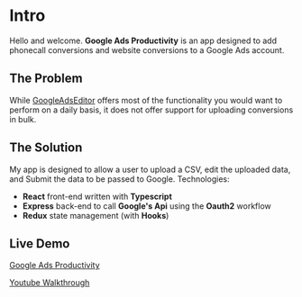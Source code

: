 # Intro

Hello and welcome. **Google Ads Productivity** is an app designed to add phonecall conversions and website conversions to a Google Ads account. 

## The Problem

While [GoogleAdsEditor](https://ads.google.com/home/tools/ads-editor/) offers most of the functionality you would want to perform on a daily basis, it does not offer support for uploading conversions in bulk.

## The Solution

My app is designed to allow a user to upload a CSV, edit the uploaded data, and Submit the data to be passed to Google.
Technologies:
 -  **React** front-end written with **Typescript**
 - **Express** back-end to call **Google's Api** using the **Oauth2** workflow
 - **Redux** state management (with  **Hooks**) 


## Live Demo

[Google Ads Productivity](https://app.jlfaaborg.com/)

[Youtube Walkthrough](https://www.youtube.com/watch?v=MKl3-LJWb3A)

